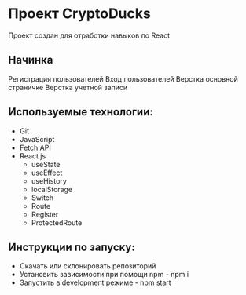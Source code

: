 # Проект CryptoDucks
Проект создан для отработки навыков по React

## Начинка
Регистрация пользователей
Вход пользователей
Верстка основной страничке
Верстка учетной записи

## Используемые технологии:
* Git
* JavaScript
* Fetch API
* React.js
  * useState
  * useEffect
  * useHistory
  * localStorage
  * Switch
  * Route
  * Register
  * ProtectedRoute


## Инструкции по запуску:

* Скачать или склонировать репозиторий
* Установить зависимости при помощи npm - npm i
* Запустить в development режиме - npm start
